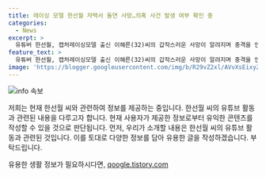 ```yaml
---
title: 레이싱 모델 한선월 자택서 돌연 사망…의혹 사건 발생 여부 확인 중
categories:
  - News
excerpt: >
  유튜버 한선월, 캡처레이싱모델 출신 이해른(32)씨의 갑작스러운 사망이 알려지며 충격을 안겨주고 있다. 레이싱 모델로 활약한 이후 유튜브 채널 한선월로 활동했던 그녀가 인천 서구 자택에서 숨진 채 발견되었다. 이에 대한 경찰 조사는 타살 혐의는 없다고 전해졌으며, SBS TV는 관련 내용을 조만간 방송할 예정이다. 한편, 사망 원인과 관련한 확인되지 않은 루머가 퍼지고 있으나, 고인을 잘 아는 분들의 연락을 기다리고 있다. 혹은, 우울감 등으로 고민을 겪는 경우 자살 예방 상담 전화 ☎109을 통해 24시간 상담을 받을 수 있다.
feature_text: >
  유튜버 한선월, 캡처레이싱모델 출신 이해른(32)씨의 갑작스러운 사망이 알려지며 충격을 안겨주고 있다. 레이싱 모델로 활약한 이후 유튜브 채널 한선월로 활동했던 그녀가 인천 서구 자택에서 숨진 채 발견되었다. 이에 대한 경찰 조사는 타살 혐의는 없다고 전해졌으며, SBS TV는 관련 내용을 조만간 방송할 예정이다. 한편, 사망 원인과 관련한 확인되지 않은 루머가 퍼지고 있으나, 고인을 잘 아는 분들의 연락을 기다리고 있다. 혹은, 우울감 등으로 고민을 겪는 경우 자살 예방 상담 전화 ☎109을 통해 24시간 상담을 받을 수 있다.
image: 'https://blogger.googleusercontent.com/img/b/R29vZ2xl/AVvXsEixyZcFfHzMRdzZMjFBmAUKJYCLCGyLL1o632UiGVXcaFdKo_bkvkuCioo0uUKlGfBVcT3P84aROyZIXSBEx3Aw5nCQ3pTgDom1WDC4m8eifvWiAmWEEVb4x6G_l8C0QH225ldMjyaFvpxGEBGNO37VmDTDMHGhJPq73UglMfDca1-0aw/s1600/blogspot.png'
---
```


<p><img src="https://blogger.googleusercontent.com/img/b/R29vZ2xl/AVvXsEixyZcFfHzMRdzZMjFBmAUKJYCLCGyLL1o632UiGVXcaFdKo_bkvkuCioo0uUKlGfBVcT3P84aROyZIXSBEx3Aw5nCQ3pTgDom1WDC4m8eifvWiAmWEEVb4x6G_l8C0QH225ldMjyaFvpxGEBGNO37VmDTDMHGhJPq73UglMfDca1-0aw/s1600/blogspot.png" alt="info 속보" /></p>

<p>저희는 현재 한선월 씨와 관련하여 정보를 제공하는 중입니다. 한선월 씨의 유튜브 활동과 관련된 내용을 다루고자 합니다. 현재 사용자가 제공한 정보로부터 유익한 콘텐츠를 작성할 수 있을 것으로 판단됩니다. 먼저, 우리가 소개할 내용은 한선월 씨의 유튜브 활동과 관련된 것입니다. 이를 토대로 다양한 정보를 담아 유용한 글을 작성하겠습니다. 부탁드립니다.</p>
유용한 생활 정보가 필요하시다면, <a href="https://qoogle.tistory.com" rel="dofollow">qoogle.tistory.com</a>


